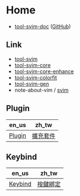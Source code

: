
# Home

* [tool-svim-doc](https://samwhelp.github.io/tool-svim-doc/) ([GitHub](https://github.com/samwhelp/tool-svim-doc))


## Link

* [tool-svim](https://github.com/samwhelp/tool-svim)
* [tool-svim-core](https://github.com/samwhelp/tool-svim)
* [tool-svim-core-enhance](https://github.com/samwhelp/tool-svim-core-enhance)
* [tool-svim-colorfit](https://github.com/samwhelp/tool-svim-colorfit)
* [tool-svim-gen](https://github.com/samwhelp/tool-svim-gen)
* note-about-vim / [svim](https://samwhelp.github.io/note-about-vim/read/project/svim.html)


## Plugin

| en_us | zh_tw |
| --- | --- |
| [Plugin](https://samwhelp.github.io/tool-svim-doc/read/en_us/feature/plugin.html) | [擴充套件](https://samwhelp.github.io/tool-svim-doc/read/zh_tw/feature/plugin.html) |


## Keybind

| en_us | zh_tw |
| --- | --- |
| [Keybind](https://samwhelp.github.io/tool-svim-doc/read/en_us/feature/keybind.html) | [按鍵綁定](https://samwhelp.github.io/tool-svim-doc/read/zh_tw/feature/keybind.html) |
